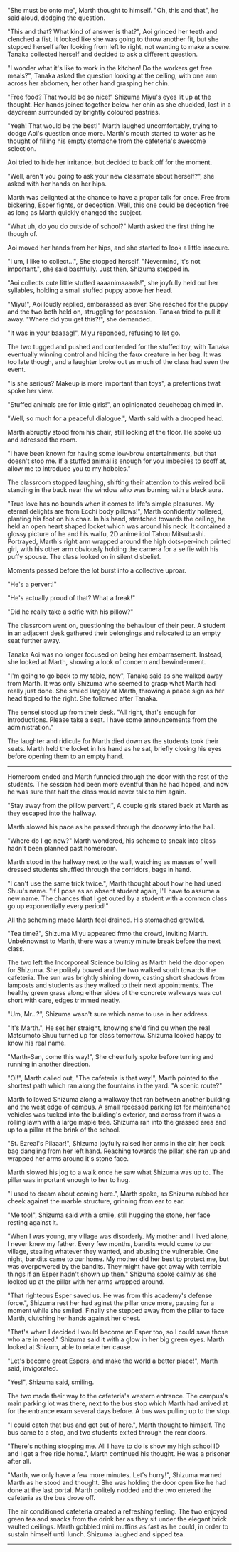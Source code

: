 "She must be onto me", Marth thought to himself. "Oh, this and that", he said aloud, dodging the question.

"This and that? What kind of answer is that?", Aoi grinced her teeth and clenched a fist. It looked like she was going to throw another fit, but she stopped herself after looking from left to right, not wanting to make a scene. Tanaka collected herself and decided to ask a different question.

"I wonder what it's like to work in the kitchen! Do the workers get free meals?", Tanaka asked the question looking at the ceiling, with one arm across her abdomen, her other hand grasping her chin.

"Free food? That would be so nice!" Shizuma Miyu's eyes lit up at the thought. Her hands joined together below her chin as she chuckled, lost in a daydream surrounded by brightly coloured pastries.

"Yeah! That would be the best!" Marth laughed uncomfortably, trying to dodge Aoi's question once more. Marth's mouth started to water as he thought of filling his empty stomache from the cafeteria's awesome selection.

Aoi tried to hide her irritance, but decided to back off for the moment.

"Well, aren't you going to ask your new classmate about herself?", she asked with her hands on her hips.

Marth was delighted at the chance to have a proper talk for once. Free from bickering, Esper fights, or deception. Well, this one could be deception free as long as Marth quickly changed the subject.

"What uh, do you do outside of school?" Marth asked the first thing he though of.

Aoi moved her hands from her hips, and she started to look a little insecure.

"I um, I like to collect...", She stopped herself. "Nevermind, it's not important.", she said bashfully. Just then, Shizuma stepped in.

"Aoi collects cute little stuffed aaaanimaaaals!", she joyfully held out her syllables, holding a small stuffed puppy above her head.

"Miyu!", Aoi loudly replied, embarassed as ever. She reached for the puppy and the two both held on, struggling for posession. Tanaka tried to pull it away. "Where did you get this?!", she demanded.

"It was in your baaaag!", Miyu reponded, refusing to let go.

The two tugged and pushed and contended for the stuffed toy, with Tanaka eventually winning control and hiding the faux creature in her bag. It was too late though, and a laughter broke out as much of the class had seen the event.

"Is she serious? Makeup is more important than toys", a pretentions twat spoke her view.

"Stuffed animals are for little girls!", an opinionated deuchebag chimed in.

"Well, so much for a peaceful dialogue.", Marth said with a drooped head.

Marth abruptly stood from his chair, still looking at the floor. He spoke up and adressed the room.

"I have been known for having some low-brow entertainments, but that doesn't stop me. If a stuffed animal is enough for you imbeciles to scoff at, allow me to introduce you to my hobbies."

The classroom stopped laughing, shifting their attention to this weired boii standing in the back near the window who was burning with a black aura. 

"True love has no bounds when it comes to life's simple pleasures. My eternal delights are from Ecchi body pillows!", Marth confidently hollered, planting his foot on his chair. In his hand, stretched towards the ceiling, he held an open heart shaped locket which was around his neck. It contained a glossy picture of he and his waifu, 2D anime idol Tahou Mitsubashi. Portrayed, Marth's right arm wrapped around the high dots-per-inch printed girl, with his other arm obviously holding the camera for a selfie with his puffy spouse. The class looked on in silent disbelief.

Moments passed before the lot burst into a collective uproar.

"He's a pervert!"

"He's actually proud of that? What a freak!"

"Did he really take a selfie with his pillow?"

The classroom went on, questioning the behaviour of their peer. A student in an adjacent desk gathered their belongings and relocated to an empty seat further away.

Tanaka Aoi was no longer focused on being her embarrasement. Instead, she looked at Marth, showing a look of concern and bewinderment. 

"I'm going to go back to my table, now", Tanaka said as she walked away from Marth. It was only Shizuma who seemed to grasp what Marth had really just done. She smiled largely at Marth, throwing a peace sign as her head tipped to the right. She followed after Tanaka.

The sensei stood up from their desk. "All right, that's enough for introductions. Please take a seat. I have some announcements from the administration."

The laughter and ridicule for Marth died down as the students took their seats. Marth held the locket in his hand as he sat, briefly closing his eyes before opening them to an empty hand.

---

Homeroom ended and Marth funneled through the door with the rest of the students. The session had been more eventful than he had hoped, and now he was sure that half the class would never talk to him again.

"Stay away from the pillow pervert!", A couple girls stared back at Marth as they escaped into the hallway.

Marth slowed his pace as he passed through the doorway into the hall.

"Where do I go now?" Marth wondered, his scheme to sneak into class hadn't been planned past homeroom.

Marth stood in the hallway next to the wall, watching as masses of well dressed students shuffled through the corridors, bags in hand.

"I can't use the same trick twice.", Marth thought about how he had used Shuu's name. "If I pose as an absent student again, I'll have to assume a new name. The chances that I get outed by a student with a common class go up exponentially every period!"

All the scheming made Marth feel drained. His stomached growled. 

"Tea time?", Shizuma Miyu appeared frmo the crowd, inviting Marth. Unbeknownst to Marth, there was a twenty minute break before the next class.

The two left the Incorporeal Science building as Marth held the door open for Shizuma. She politely bowed and the two walked south towards the cafeteria. The sun was brightly shining down, casting short shadows from lamposts and students as they walked to their next appointments. The healthy green grass along either sides of the concrete walkways was cut short with care, edges trimmed neatly. 

"Um, Mr...?", Shizuma wasn't sure which name to use in her address.

"It's Marth.", He set her straight, knowing she'd find ou when the real Matsumoto Shuu turned up for class tomorrow. Shizuma looked happy to know his real name.

"Marth-San, come this way!", She cheerfully spoke before turning and running in another direction.

"Oi!", Marth called out, "The cafeteria is that way!", Marth pointed to the shortest path which ran along the fountains in the yard. "A scenic route?"

Marth followed Shizuma along a walkway that ran between another building and the west edge of campus. A small recessed parking lot for maintenance vehicles was tucked into the building's exterior, and across from it was a rolling lawn with a large maple tree. Shizuma ran into the grassed area and up to a pillar at the brink of the school.

"St. Ezreal's Pilaaar!", Shizuma joyfully raised her arms in the air, her book bag dangling from her left hand. Reaching towards the pillar, she ran up and wrapped her arms around it's stone face.

Marth slowed his jog to a walk once he saw what Shizuma was up to. The pillar was important enough to her to hug.

"I used to dream about coming here.", Marth spoke, as Shizuma rubbed her cheek against the marble structure, grinning from ear to ear.

"Me too!", Shizuma said with a smile, still hugging the stone, her face resting against it.

"When I was young, my village was disorderly. My mother and I lived alone, I never knew my father. Every few months, bandits would come to our village, stealing whatever they wanted, and abusing the vulnerable. One night, bandits came to our home. My mother did her best to protect me, but was overpowered by the bandits. They might have got away with terrible things if an Esper hadn't shown up then." Shizuma spoke calmly as she looked up at the pillar with her arms wrapped around.

"That righteous Esper saved us. He was from this academy's defense force.", Shizuma rest her had aginst the pillar once more, pausing for a moment while she smiled. Finally she stepped away from the pillar to face Marth, clutching her hands against her chest.

"That's when I decided I would become an Esper too, so I could save those who are in need." Shizuma said it with a glow in her big green eyes. Marth looked at Shizum, able to relate her cause.

"Let's become great Espers, and make the world a better place!", Marth said, invigorated.

"Yes!", Shizuma said, smiling.

The two made their way to the cafeteria's western entrance. The campus's main parking lot was there, next to the bus stop which Marth had arrived at for the entrance exam several days before. A bus was pulling up to the stop.

"I could catch that bus and get out of here.", Marth thought to himself. The bus came to a stop, and two students exited through the rear doors.

"There's nothing stopping me. All I have to do is show my high school ID and I get a free ride home.", Marth continued his thought. He was a prisoner after all.

"Marth, we only have a few more minutes. Let's hurry!", Shizuma warned Marth as he stood and thought. She was holding the door open like he had done at the last portal. Marth politely nodded and the two entered the cafeteria as the bus drove off.

The air conditioned cafeteria created a refreshing feeling. The two enjoyed green tea and snacks from the drink bar as they sit under the elegant brick vaulted ceilings. Marth gobbled mini muffins as fast as he could, in order to sustain himself until lunch. Shizuma laughed and sipped tea.

---